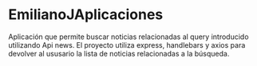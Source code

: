 # EmilianoJAplicaciones
Aplicación que permite buscar noticias relacionadas al query introducido utilizando Api news. El proyecto utiliza express, handlebars y axios para devolver al ususario la lista de noticias relacionadas a la búsqueda.
